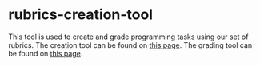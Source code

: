 # rubrics-creation-tool
This tool is used to create and grade programming tasks using our set of rubrics.
The creation tool can be found on [this page](https://qped-eu.github.io/rubrics-creation-tool/new_task.html).
The grading tool can be found on [this page](https://qped-eu.github.io/rubrics-creation-tool/Rubrics.html).
